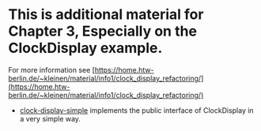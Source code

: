 # This is additional material for Chapter 3, Especially on the ClockDisplay example.

For more information see [https://home.htw-berlin.de/~kleinen/material/info1/clock_display_refactoring/](https://home.htw-berlin.de/~kleinen/material/info1/clock_display_refactoring/)


- [clock-display-simple](./clock-display-simple) implements the public interface of ClockDisplay in a very simple way. 